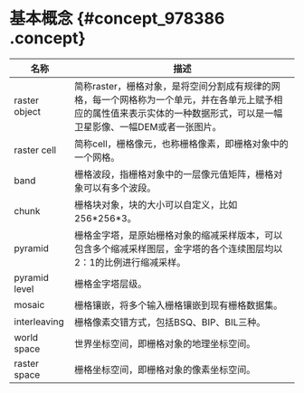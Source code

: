# 基本概念 {#concept_978386 .concept}

|名称|描述|
|--|--|
|raster object|简称raster，栅格对象，是将空间分割成有规律的网格，每一个网格称为一个单元，并在各单元上赋予相应的属性值来表示实体的一种数据形式，可以是一幅卫星影像、一幅DEM或者一张图片。|
|raster cell|简称cell，栅格像元，也称栅格像素，即栅格对象中的一个网格。|
|band|栅格波段，指栅格对象中的一层像元值矩阵，栅格对象可以有多个波段。|
|chunk|栅格块对象，块的大小可以自定义，比如256\*256\*3。|
|pyramid|栅格金字塔，是原始栅格对象的缩减采样版本，可以包含多个缩减采样图层，金字塔的各个连续图层均以2：1的比例进行缩减采样。|
|pyramid level|栅格金字塔层级。|
|mosaic|栅格镶嵌，将多个输入栅格镶嵌到现有栅格数据集。|
|interleaving|栅格像素交错方式，包括BSQ、BIP、BIL三种。|
|world space|世界坐标空间，即栅格对象的地理坐标空间。|
|raster space|栅格坐标空间，即栅格对象的像素坐标空间。|


